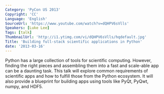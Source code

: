 ```yaml
---
Category: 'PyCon US 2013'
Copyright: 'CC'
Language: 'English'
SourceUrl: 'https://www.youtube.com/watch?v=dQHPV6sVlls'
Speakers: [Luke Lee]
Tags: [talk]
ThumbnailUrl: 'http://i1.ytimg.com/vi/dQHPV6sVlls/hqdefault.jpg'
Title: 'Building full-stack scientific applications in Python'
date: '2013-03-16'
---
```

Python has a large collection of tools for scientific computing.  However,
finding the right pieces and assembling them into a fast and scale-able app can
be a daunting task.  This talk will explore common requirements of scientific
apps and how to fulfill those from the Python ecosystem.  It will also provide a
blueprint for building apps using tools like PyQt, PyQwt, numpy, and HDF5.
